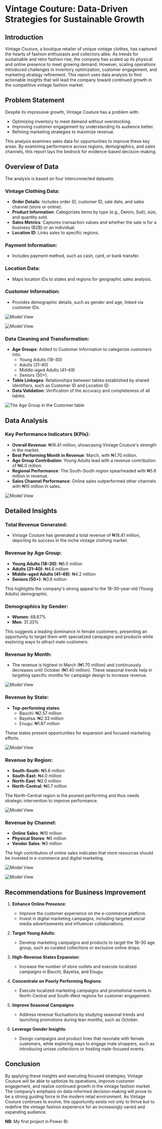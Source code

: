 # Vintage Couture: Data-Driven Strategies for Sustainable Growth

## Introduction
Vintage Couture, a boutique retailer of unique vintage clothes, has captured the hearts of fashion enthusiasts and collectors alike. As trends for sustainable and retro fashion rise, the company has scaled up its physical and online presence to meet growing demand. However, scaling operations introduced challenges in inventory optimization, customer engagement, and marketing strategy refinement. This report uses data analysis to find actionable insights that will lead the company toward continued growth in the competitive vintage fashion market.

## Problem Statement
Despite its impressive growth, Vintage Couture has a problem with:

- Optimizing inventory to meet demand without overstocking.
- Improving customer engagement by understanding its audience better.
- Refining marketing strategies to maximize revenue.

This analysis examines sales data for opportunities to improve these key areas. By examining performance across regions, demographics, and sales channels, this report lays the bedrock for evidence-based decision-making.

## Overview of Data
The analysis is based on four interconnected datasets:

### Vintage Clothing Data:
- **Order Details**: Includes order ID, customer ID, sale date, and sales channel (store or online).
- **Product Information**: Categorizes items by type (e.g., Denim, Suit), size, and quantity sold.
- **Sales Metrics**: Captures transaction values and whether the sale is for a business (B2B) or an individual.
- **Location ID**: Links sales to specific regions.

### Payment Information:
- Includes payment method, such as cash, card, or bank transfer.

### Location Data:
- Maps location IDs to states and regions for geographic sales analysis.

### Customer Information:
- Provides demographic details, such as gender and age, linked via customer IDs.

![Model View](assets/1_top_paying_roles.png)

![Model View](assets/1_top_paying_roles.png)

### Data Cleaning and Transformation:
- **Age Groups**: Added to Customer Information to categorize customers into:
  - Young Adults (18–30)
  - Adults (31–40)
  - Middle-aged Adults (41–49)
  - Seniors (50+).
- **Table Linkages**: Relationships between tables established by shared identifiers, such as Customer ID and Location ID.
- **Data Validation**: Verification of the accuracy and completeness of all tables.

![The Age Group in the Customer table](assets/1_top_paying_roles.png)

## Data Analysis

### Key Performance Indicators (KPIs):
- **Overall Revenue**: ₦18.41 million, showcasing Vintage Couture's strength in the market.
- **Best Performing Month in Revenue**: March, with ₦1.70 million.
- **Age Group Contribution**: Young Adults lead with a revenue contribution of ₦6.0 million.
- **Regional Performance**: The South-South region spearheaded with ₦5.6 million in revenue.
- **Sales Channel Performance**: Online sales outperformed other channels with ₦10 million in sales.

![Model View](assets/1_top_paying_roles.png)

## Detailed Insights

### Total Revenue Generated:
- Vintage Couture has generated a total revenue of ₦18.41 million, depicting its success in the niche vintage clothing market.

### Revenue by Age Group:
- **Young Adults (18–30)**: ₦6.0 million
- **Adults (31–40)**: ₦4.6 million
- **Middle-aged Adults (41–49)**: ₦4.2 million
- **Seniors (50+)**: ₦3.6 million

This highlights the company's strong appeal to the 18–30-year-old (Young Adults) demographic.

### Demographics by Gender:
- **Women**: 68.67%
- **Men**: 31.33%

This suggests a leading dominance in female customers, presenting an opportunity to target them with specialized campaigns and products while exploring ways to attract male customers.

### Revenue by Month:
- The revenue is highest in March (₦1.70 million) and continuously decreases until October (₦1.40 million). These seasonal trends help in targeting specific months for campaign design to increase revenue.

![Model View](assets/1_top_paying_roles.png)

### Revenue by State:
- **Top-performing states**:
  - Bauchi: ₦2.57 million
  - Bayelsa: ₦2.33 million
  - Enugu: ₦1.87 million

These states present opportunities for expansion and focused marketing efforts.

![Model View](assets/1_top_paying_roles.png)

### Revenue by Region:
- **South-South**: ₦5.6 million
- **South-East**: ₦4.0 million
- **North-East**: ₦2.0 million
- **North-Central**: ₦0.7 million

The North-Central region is the poorest performing and thus needs strategic intervention to improve performance.

![Model View](assets/1_top_paying_roles.png)

### Revenue by Channel:
- **Online Sales**: ₦10 million
- **Physical Stores**: ₦5 million
- **Vendor Sales**: ₦3 million

The high contribution of online sales indicates that more resources should be invested in e-commerce and digital marketing.

![Model View](assets/1_top_paying_roles.png)

![Model View](assets/1_top_paying_roles.png)

## Recommendations for Business Improvement

1. **Enhance Online Presence**:
   - Improve the customer experience on the e-commerce platform.
   - Invest in digital marketing campaigns, including targeted social media advertisements and influencer collaborations.

2. **Target Young Adults**:
   - Develop marketing campaigns and products to target the 18–30 age group, such as curated collections or exclusive online drops.

3. **High-Revenue States Expansion**:
   - Increase the number of store outlets and execute localized campaigns in Bauchi, Bayelsa, and Enugu.

4. **Concentrate on Poorly Performing Regions**:
   - Execute localized marketing campaigns and promotional events in North-Central and South-West regions for customer engagement.

5. **Improve Seasonal Campaigns**:
   - Address revenue fluctuations by studying seasonal trends and launching promotions during lean months, such as October.

6. **Leverage Gender Insights**:
   - Design campaigns and product lines that resonate with female customers, while exploring ways to engage male shoppers, such as introducing unisex collections or hosting male-focused events.

## Conclusion
By applying these insights and executing focused strategies, Vintage Couture will be able to optimize its operations, improve customer engagement, and realize continued growth in the vintage fashion market. The company’s emphasis on data-informed decision-making will prove to be a strong guiding force in the modern retail environment. As Vintage Couture continues to evolve, the opportunity exists not only to thrive but to redefine the vintage fashion experience for an increasingly varied and expanding audience.

**NB**: My first project in Power BI.
